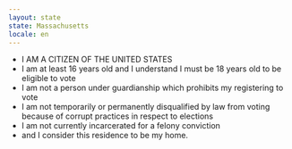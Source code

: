 ```yaml
---
layout: state
state: Massachusetts
locale: en
---
```


* I AM A CITIZEN OF THE UNITED STATES
* I am at least 16 years old and I understand I must be 18 years old to be eligible to vote
* I am not a person under guardianship which prohibits my registering to vote
* I am not temporarily or permanently disqualified by law from voting because of corrupt practices in respect to elections
* I am not currently incarcerated for a felony conviction
* and I consider this residence to be my home.
